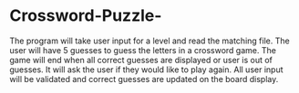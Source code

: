 # Crossword-Puzzle-
The program will take user input for a level and read the matching file. The user will have 5 guesses to guess the letters in a crossword game. The game will end when all correct guesses are displayed or user is out of guesses. It will ask the user if they would like to play again. All user input will be validated and correct guesses are updated on the board display. 
